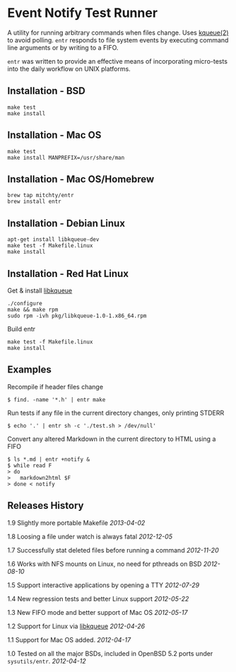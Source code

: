 Event Notify Test Runner
========================

A utility for running arbitrary commands when files change. Uses
[kqueue(2)][kqueue_2] to avoid polling. `entr` responds to file system events by
executing command line arguments or by writing to a FIFO.

`entr` was written to provide an effective means of incorporating micro-tests
into the daily workflow on UNIX platforms.

Installation - BSD
------------------

    make test
    make install

Installation - Mac OS
---------------------

    make test
    make install MANPREFIX=/usr/share/man

Installation - Mac OS/Homebrew
------------------------------

    brew tap mitchty/entr
    brew install entr

Installation - Debian Linux
---------------------------

    apt-get install libkqueue-dev
    make test -f Makefile.linux
    make install

Installation - Red Hat Linux
----------------------------

Get & install [libkqueue][libkqueue]

    ./configure
    make && make rpm
    sudo rpm -ivh pkg/libkqueue-1.0-1.x86_64.rpm

Build entr

    make test -f Makefile.linux
    make install

Examples
--------

Recompile if header files change

    $ find. -name '*.h' | entr make

Run tests if any file in the current directory changes, only printing
STDERR

    $ echo '.' | entr sh -c './test.sh > /dev/null'

Convert any altered Markdown in the current directory to HTML using a
FIFO

    $ ls *.md | entr +notify &
    $ while read F
    > do
    >   markdown2html $F
    > done < notify

Releases History
----------------

1.9 Slightly more portable Makefile _2013-04-02_

1.8 Loosing a file under watch is always fatal _2012-12-05_

1.7 Successfully stat deleted files before running a command _2012-11-20_

1.6 Works with NFS mounts on Linux, no need for pthreads on BSD _2012-08-10_

1.5 Support interactive applications by opening a TTY _2012-07-29_

1.4 New regression tests and better Linux support _2012-05-22_

1.3 New FIFO mode and better support of Mac OS _2012-05-17_

1.2 Support for Linux via [libkqueue][libkqueue] _2012-04-26_

1.1 Support for Mac OS added. _2012-04-17_  

1.0 Tested on all the major BSDs, included in OpenBSD 5.2 ports under
`sysutils/entr`. _2012-04-12_  


[kqueue_2]: http://www.openbsd.org/cgi-bin/man.cgi?query=kqueue&apropos=0&sektion=0&manpath=OpenBSD+Current&format=html
[libkqueue]: http://www.heily.com/~mheily/proj/libkqueue/dist/
